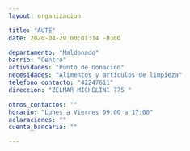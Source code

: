 ```yaml
---
layout: organizacion

title: "AUTE"
date: 2020-04-20 00:01:14 -0300

departamento: "Maldonado"
barrio: "Centro"
actividades: "Punto de Donación"
necesidades: "Alimentos y artículos de limpieza"
telefono_contacto: "42247611"
direccion: "ZELMAR MICHELINI 775 "

otros_contactos: ""
horario: "Lunes a Viernes 09:00 a 17:00"
aclaraciones: ""
cuenta_bancaria: ""

---
```

